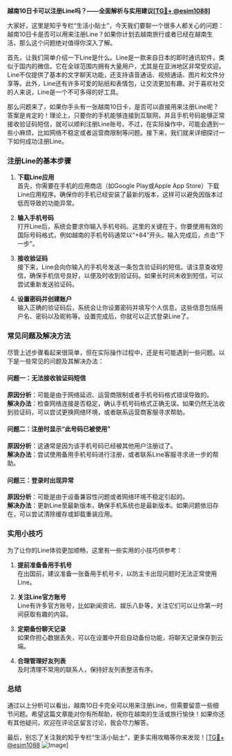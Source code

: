 **越南10日卡可以注册Line吗？——全面解析与实用建议[[TG💪+ @esim1088](https://t.me/s/esim1088)]**

大家好，这里是知乎专栏“生活小贴士”，今天我们要聊一个很多人都关心的问题：越南10日卡是否可以用来注册Line？如果你计划去越南旅行或者已经在越南生活，那么这个问题绝对值得你深入了解。

首先，让我们简单介绍一下Line是什么。Line是一款来自日本的即时通讯软件，类似于国内的微信。它在全球范围内拥有大量用户，尤其是在亚洲地区非常受欢迎。Line不仅提供了基本的文字聊天功能，还支持语音通话、视频通话、图片和文件分享等。此外，Line还有许多可爱的贴纸和表情包，让交流更加有趣。对于喜欢社交的人来说，Line是一个不可多得的好工具。

那么问题来了，如果你手头有一张越南10日卡，是否可以直接用来注册Line呢？答案是肯定的！理论上，只要你的手机能够连接到互联网，并且手机号码能够正常接收验证码短信，就可以顺利注册Line账号。不过，在实际操作中，可能会遇到一些小麻烦，比如网络不稳定或者运营商限制等问题。接下来，我们就来详细探讨一下如何成功注册Line。

### 注册Line的基本步骤

1. **下载Line应用**  
   首先，你需要在手机的应用商店（如Google Play或Apple App Store）下载Line应用程序。确保你的手机已经安装了最新的版本，这样可以避免因版本过低而导致的功能异常。

2. **输入手机号码**  
   打开Line后，系统会要求你输入手机号码。这里的关键在于，你要使用有效的国际号码格式，例如越南的手机号码通常以“+84”开头。输入完成后，点击“下一步”。

3. **接收验证码**  
   接下来，Line会向你输入的手机号发送一条包含验证码的短信。请注意查收短信，确保手机信号良好，以便及时收到验证码。如果长时间未收到短信，可以尝试重新发送验证码。

4. **设置密码并创建账户**  
   输入正确的验证码后，系统会让你设置密码并填写个人信息。这些信息包括用户名、密码以及昵称等。设置完成后，你就可以正式登录Line了。

### 常见问题及解决方法

尽管上述步骤看起来很简单，但在实际操作过程中，还是有可能遇到一些问题。以下是一些常见的问题及其解决办法：

#### 问题一：无法接收验证码短信  
**原因分析**：可能是由于网络延迟、运营商限制或者手机号码格式错误导致的。  
**解决办法**：检查网络连接是否稳定，确认手机号码格式正确无误。如果仍然无法收到验证码，可以尝试更换网络环境，或者联系运营商客服寻求帮助。

#### 问题二：注册时显示“此号码已被使用”  
**原因分析**：这通常是因为该手机号码已经被其他用户注册过了。  
**解决办法**：尝试使用备用手机号码进行注册，或者联系Line客服寻求进一步的帮助。

#### 问题三：登录时出现异常  
**原因分析**：可能是由于设备兼容性问题或者网络环境不稳定引起的。  
**解决办法**：更新Line至最新版本，确保手机系统也是最新版本。如果问题依旧存在，可以尝试清除缓存或卸载重装应用。

### 实用小技巧

为了让你的Line体验更加顺畅，这里有一些实用的小技巧供参考：

1. **提前准备备用手机号**  
   在出国前，建议准备一张备用手机号卡，以防主卡出现问题时无法正常使用Line。

2. **关注Line官方账号**  
   Line有许多官方账号，比如新闻资讯、娱乐八卦等，关注它们可以让你第一时间获取有趣的内容。

3. **定期备份聊天记录**  
   如果你担心数据丢失，可以在设置中开启自动备份功能，将聊天记录保存到云端。

4. **合理管理好友列表**  
   及时清理不常用的联系人，保持好友列表整洁有序。

### 总结

通过以上分析可以看出，越南10日卡完全可以用来注册Line，但需要留意一些细节问题。希望这篇文章能对你有所帮助，祝你在越南的生活或旅行愉快！如果你还有其他疑问，欢迎在评论区留言讨论，我会尽力解答。

最后，别忘了关注我的知乎专栏“生活小贴士”，更多实用攻略等你来发现！[[TG💪+ @esim1088](https://t.me/s/esim1088) ![Image](https://i.postimg.cc/4NQfJmqS/Snipaste-2025-05-13-00-14-12.png)]